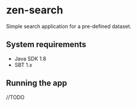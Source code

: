 # zen-search

Simple search application for a pre-defined dataset.

## System requirements
- Java SDK 1.8
- SBT 1.x

## Running the app

//TODO

